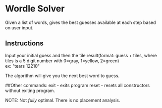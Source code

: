 # Wordle Solver

Given a list of words, gives the best guesses available at each step based on user input.

## Instructions
Input your initial guess and then the tile result(format: guess + tiles, where tiles is a 5 digit number with 0=gray, 1=yellow, 2=green) <br />
ex: "tears 12210"

The algorithm will give you the next best word to guess.

##Other commands:
exit - exits program
reset - resets all constructors without exiting program.

NOTE: Not *fully* optimal. There is no placement analysis.
